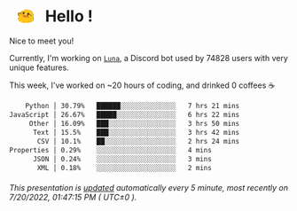 <h1>   <img src="./spoinky.gif" style="vertical-align:middle;" width="30px">   Hello ! </h1>

Nice to meet you!

Currently, I'm working on <a href='https://github.com/Asgarrrr/Luna'>`Luna`</a>, a Discord bot used by 74828 users with very unique features.

This week, I've worked on ~20 hours of coding, and drinked 0 coffees ☕

```
    Python │ 30.79%   ██████░░░░░░░░░░░░░░   7 hrs 21 mins
JavaScript │ 26.67%   █████░░░░░░░░░░░░░░░   6 hrs 22 mins
     Other │ 16.09%   ███░░░░░░░░░░░░░░░░░   3 hrs 50 mins
      Text │ 15.5%    ███░░░░░░░░░░░░░░░░░   3 hrs 42 mins
       CSV │ 10.1%    ██░░░░░░░░░░░░░░░░░░   2 hrs 24 mins
Properties │ 0.29%    ░░░░░░░░░░░░░░░░░░░░   4 mins
      JSON │ 0.24%    ░░░░░░░░░░░░░░░░░░░░   3 mins
       XML │ 0.18%    ░░░░░░░░░░░░░░░░░░░░   2 mins
```

###### This presentation is [updated](https://github.com/Asgarrrr) automatically every 5 minute, most recently on 7/20/2022, 01:47:15 PM ( UTC±0 ).